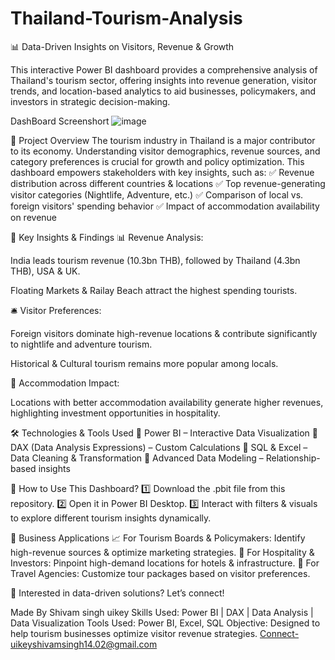 # Thailand-Tourism-Analysis

📊 Data-Driven Insights on Visitors, Revenue & Growth

This interactive Power BI dashboard provides a comprehensive analysis of Thailand's tourism sector, offering insights into revenue generation, visitor trends, and location-based analytics to aid businesses, policymakers, and investors in strategic decision-making.

DashBoard Screenshort
![image](https://github.com/user-attachments/assets/fc7ca923-b8ad-4265-8252-6514d0387c67)



📌 Project Overview
The tourism industry in Thailand is a major contributor to its economy. Understanding visitor demographics, revenue sources, and category preferences is crucial for growth and policy optimization. This dashboard empowers stakeholders with key insights, such as:
✅ Revenue distribution across different countries & locations
✅ Top revenue-generating visitor categories (Nightlife, Adventure, etc.)
✅ Comparison of local vs. foreign visitors' spending behavior
✅ Impact of accommodation availability on revenue

🚀 Key Insights & Findings
📊 Revenue Analysis:

India leads tourism revenue (10.3bn THB), followed by Thailand (4.3bn THB), USA & UK.

Floating Markets & Railay Beach attract the highest spending tourists.

🛎️ Visitor Preferences:

Foreign visitors dominate high-revenue locations & contribute significantly to nightlife and adventure tourism.

Historical & Cultural tourism remains more popular among locals.

🏨 Accommodation Impact:

Locations with better accommodation availability generate higher revenues, highlighting investment opportunities in hospitality.

🛠️ Technologies & Tools Used
🔹 Power BI – Interactive Data Visualization
🔹 DAX (Data Analysis Expressions) – Custom Calculations
🔹 SQL & Excel – Data Cleaning & Transformation
🔹 Advanced Data Modeling – Relationship-based insights

📂 How to Use This Dashboard?
1️⃣ Download the .pbit file from this repository.
2️⃣ Open it in Power BI Desktop.
3️⃣ Interact with filters & visuals to explore different tourism insights dynamically.

🎯 Business Applications
📈 For Tourism Boards & Policymakers: Identify high-revenue sources & optimize marketing strategies.
🏨 For Hospitality & Investors: Pinpoint high-demand locations for hotels & infrastructure.
🛫 For Travel Agencies: Customize tour packages based on visitor preferences.

📌 Interested in data-driven solutions? Let’s connect!

Made By Shivam singh uikey 
Skills Used: Power BI | DAX | Data Analysis | Data Visualization
Tools Used: Power BI, Excel, SQL
Objective: Designed to help tourism businesses optimize visitor revenue strategies.
Connect-uikeyshivamsingh14.02@gmail.com
